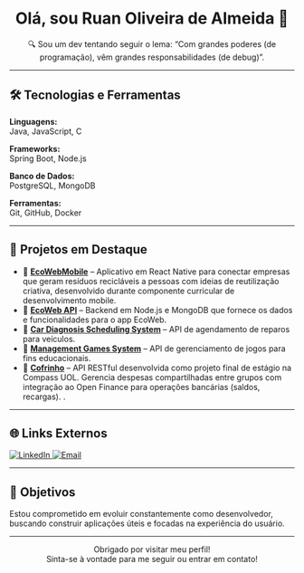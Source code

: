 <h1 align="center">Olá, sou Ruan Oliveira de Almeida 👋</h1>

<p align="center">🔍 Sou um dev tentando seguir o lema: “Com grandes poderes (de programação), vêm grandes responsabilidades (de debug)”.</p>

---

## 🛠 Tecnologias e Ferramentas

**Linguagens:**  
Java, JavaScript, C

**Frameworks:**  
Spring Boot, Node.js

**Banco de Dados:**  
PostgreSQL, MongoDB

**Ferramentas:**  
Git, GitHub, Docker

---

## 🌟 Projetos em Destaque

- 📌 **[EcoWebMobile](https://github.com/Project-EcoWeb/mobile)** – Aplicativo em React Native para conectar empresas que geram resíduos recicláveis a pessoas com ideias de reutilização criativa, desenvolvido durante componente curricular de desenvolvimento mobile.
- 📌 **[EcoWeb API](https://github.com/Project-EcoWeb/api)** – Backend em Node.js e MongoDB que fornece os dados e funcionalidades para o app EcoWeb.
- 📌 **[Car Diagnosis Scheduling System](https://github.com/RuanDEV0/car-diagnosis-scheduling-system)** – API de agendamento de reparos para veículos.  
- 📌 **[Management Games System](https://github.com/RuanDEV0/games-list)** – API de gerenciamento de jogos para fins educacionais.
- 📌 **[Cofrinho](https://github.com/Cofrinho/backend)** – API RESTful desenvolvida como projeto final de estágio na Compass UOL. Gerencia despesas compartilhadas entre grupos com integração ao Open Finance para operações bancárias (saldos, recargas). .

---

## 🌐 Links Externos

<p>
  <a href="https://www.linkedin.com/in/ruanoliveiradev">
    <img src="https://img.shields.io/badge/LinkedIn-0A66C2?style=for-the-badge&logo=linkedin&logoColor=white" alt="LinkedIn"/>
  </a>
  <a href="mailto:ruanoliveiradev@gmail.com">
    <img src="https://img.shields.io/badge/E--mail-D14836?style=for-the-badge&logo=gmail&logoColor=white" alt="Email"/>
  </a>
</p>

---

## 🚀 Objetivos

Estou comprometido em evoluir constantemente como desenvolvedor, buscando construir aplicações úteis e focadas na experiência do usuário.

---

<p align="center">
  Obrigado por visitar meu perfil!  
  <br/>
  Sinta-se à vontade para me seguir ou entrar em contato!
</p>
